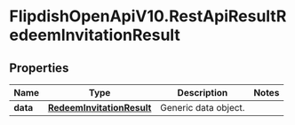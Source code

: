 # FlipdishOpenApiV10.RestApiResultRedeemInvitationResult

## Properties
Name | Type | Description | Notes
------------ | ------------- | ------------- | -------------
**data** | [**RedeemInvitationResult**](RedeemInvitationResult.md) | Generic data object. | 


